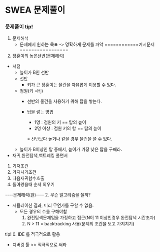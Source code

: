 # SWEA 문제풀이
### 문제풀이 tip!
1. 문제해석
   - 문제에서 원하는 목표
    -> 명확하게 문제를 파악
============예시문제=================
1486. 장훈이의 높은선반(문제해석)
- 서점
    - 높이가 B인 선반
    - 선반
        - 키가 큰 장훈이는 물건을 자유롭게 이용할 수 있다.
    - 점원(키 =Hj)
        - 선반의 물건을 사용하기 위해 탑을 쌓는다.
        - 탑을 쌓는 방법
            - 1명 : 점원의 키 == 탑의 높이
            - 2명 이상 : 점원 키의 합 == 탑의 높이
              
            = 선반보다 높거나 같을 경우 물건을 쓸 수 있다.
    * 높이가 B이상인 탑 중에서, 높이가 가장 낮은 탑을 구해라.
- 재귀,완전탐색,백트레킹 풀면서
1. 기저조건
2. 가지치기조건
3. 다음재귀함수호출
4. 돌아왔을때 순서 외우기

----문제해석(완)----
2. 무슨 알고리즘을 쓸까?
   - 시뮬레이션 결과, 미리 무언가를 구할 수 없음.
     - 모든 경우의 수를 구해야함
        1) 완전탐색문제임을 가정하고 접근(N이 11 이상인경우 완전탐색 시간초과)
        2) N > 11 = backtracking 사용(문제의 조건을 보고 가지치기)
    

tip!
0. IDE 를 적극적으로 활용
- 디버깅 툴 >> 적극적으로 써라
